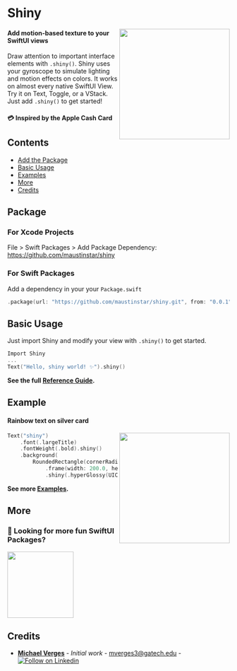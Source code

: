 # Shiny

<img src=https://raw.githubusercontent.com/maustinstar/shiny/master/Images/shiny-rainbow.gif width=250 align="right" />

#### Add motion-based texture to your SwiftUI views

Draw attention to important interface elements with `.shiny()`. Shiny uses your gyroscope to simulate lighting and motion effects on colors. It works on almost every native SwiftUI View. Try it on Text, Toggle, or a VStack. Just add `.shiny()` to get started! 

#### 💳 Inspired by the Apple Cash Card

## Contents

- [Add the Package](#package)
- [Basic Usage](#basic-usage)
- [Examples](#examples)
- [More](#more)
- [Credits](#credits)

## Package

### For Xcode Projects

File > Swift Packages > Add Package Dependency: https://github.com/maustinstar/shiny

### For Swift Packages

Add a dependency in your your `Package.swift`

```swift
.package(url: "https://github.com/maustinstar/shiny.git", from: "0.0.1"),
```

## Basic Usage

Just import Shiny and modify your view with `.shiny()` to get started.

```swift
Import Shiny
...
Text("Hello, shiny world! ✨").shiny()
```

**See the full [Reference Guide](https://github.com/maustinstar/shiny/blob/master/Docs/reference.md).**

## Example

#### Rainbow text on silver card

<img src=https://raw.githubusercontent.com/maustinstar/shiny/master/Images/shiny-rainbow.gif width=250 align="right" />

```swift
Text("shiny")
    .font(.largeTitle)
    .fontWeight(.bold).shiny()
    .background(
        RoundedRectangle(cornerRadius: 14.0)
            .frame(width: 200.0, height: 70.0)
            .shiny(.hyperGlossy(UIColor.systemGray5)))
```

**See more [Examples](https://github.com/maustinstar/shiny/blob/master/Docs/examples.md).**

## More

### 🚀 Looking for more fun SwiftUI Packages?

<a href="https://github.com/maustinstar/swiftui-drawer">
  <img src="https://github-readme-stats.vercel.app/api/pin/?username=maustinstar&repo=swiftui-drawer" height=150 />
</a>

## Credits

* [**Michael Verges**](https://github.com/maustinstar) - *Initial work* - mverges3@gatech.edu - [![Follow on Linkedin](https://img.shields.io/badge/Follow%20on-Linkedin-5176B1.svg)](https://www.linkedin.com/in/michaelverges)


